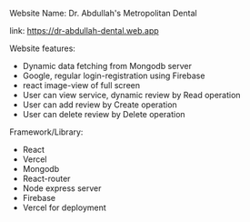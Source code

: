 Website Name: Dr. Abdullah's Metropolitan Dental

link: https://dr-abdullah-dental.web.app

Website features:
* Dynamic data fetching from Mongodb server
* Google, regular login-registration using Firebase
* react image-view of full screen
* User can view service, dynamic review by Read operation
* User can add review by Create operation
* User can delete review by Delete operation

Framework/Library:
* React
* Vercel
* Mongodb
* React-router
* Node express server
* Firebase
* Vercel for deployment
